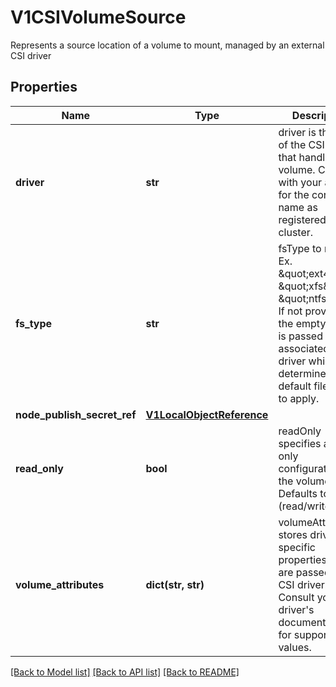 # V1CSIVolumeSource

Represents a source location of a volume to mount, managed by an external CSI driver

## Properties
Name | Type | Description | Notes
------------ | ------------- | ------------- | -------------
**driver** | **str** | driver is the name of the CSI driver that handles this volume. Consult with your admin for the correct name as registered in the cluster. | 
**fs_type** | **str** | fsType to mount. Ex. \&quot;ext4\&quot;, \&quot;xfs\&quot;, \&quot;ntfs\&quot;. If not provided, the empty value is passed to the associated CSI driver which will determine the default filesystem to apply. | [optional] 
**node_publish_secret_ref** | [**V1LocalObjectReference**](V1LocalObjectReference.md) |  | [optional] 
**read_only** | **bool** | readOnly specifies a read-only configuration for the volume. Defaults to false (read/write). | [optional] 
**volume_attributes** | **dict(str, str)** | volumeAttributes stores driver-specific properties that are passed to the CSI driver. Consult your driver&#39;s documentation for supported values. | [optional] 

[[Back to Model list]](../README.md#documentation-for-models) [[Back to API list]](../README.md#documentation-for-api-endpoints) [[Back to README]](../README.md)


